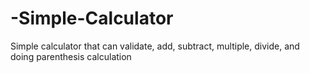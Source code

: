 # -Simple-Calculator
Simple calculator that can validate, add, subtract, multiple, divide, and doing parenthesis calculation
